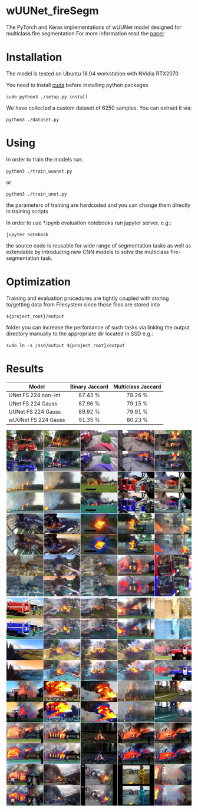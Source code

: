# wUUNet_fireSegm

The PyTorch and Keras implementations of wUUNet model designed for multiclass fire segmentation
For more information read the [paper]()

# Installation

The model is tested on Ubuntu 18.04 workstation with NVidia RTX2070

You need to install [cuda](https://developer.nvidia.com/cuda-10.2-download-archive) before installing python packages

`sudo python3 ./setup.py install`

We have collected a custom dataset of 6250 samples.
You can extract it via:

`python3 ./dataset.py`

# Using

In order to train the models run:

`python3 ./train_wuunet.py`

or

`python3 ./train_unet.py`

the parameters of training are hardcoded and you can change them directly in training scripts

In order to use *.ipynb evaluation notebooks run jupyter server, e.g.:

`jupyter notebook`

the source code is reusable for wide range of segmentation tasks as well as extendable
by introducing new CNN models to solve the multiclass fire-segmentation task.

# Optimization

Training and evaluation procedures are tightly coupled with storing to/getting data from Filesystem
since those files are stored into 

`${project_root}/output` 

folder you can increase the perfomance of such tasks
via linking the output directory manually to the appropriate dir located in SSD
e.g.:

`sudo ln -s /ssd/output ${project_root}/output`

# Results

| Model | Binary Jaccard | Multiclass Jaccard |
|-------|:--------------:|:------------------:|
| UNet FS 224 non-int | 87.43 % | 78.26 % |
| UNet FS 224 Gauss   | 87.96 % | 79.15 % |
| UUNet FS 224 Gauss  | 89.92 % | 79.91 % |
| wUUNet FS 224 Gauss | 91.35 % | 80.23 % |

![wUUNet](./pretrained/ALL_IMAGES_OVERLAY1.jpg)
![wUUNet](./pretrained/ALL_IMAGES_OVERLAY2.jpg)

